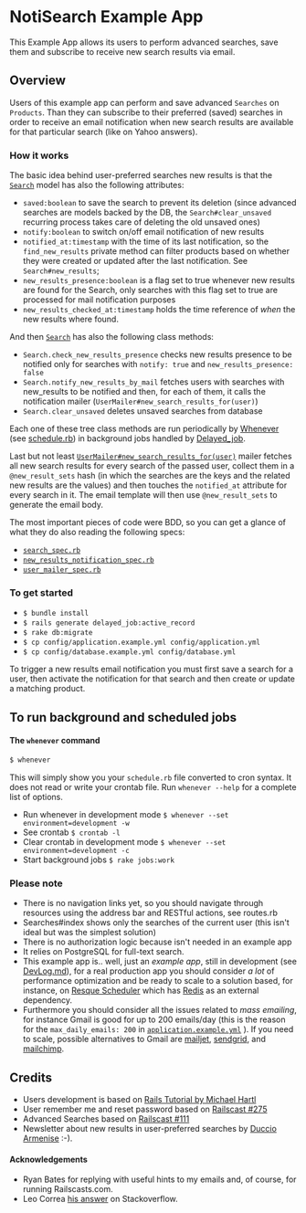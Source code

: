 NotiSearch Example App
=====================

This Example App allows its users to perform advanced searches, save them and subscribe to receive new search results via email.

Overview
--------

Users of this example app can perform and save advanced `Searches` on `Products`. Than they can subscribe to their preferred (saved) searches in order to receive an email notification when new search results are available for that particular search (like on Yahoo answers).

### How it works

The basic idea behind user-preferred searches new results is that the <a href="https://github.com/duccioarmenise/NotiSearch/blob/master/app/models/search.rb">`Search`</a> model has also the following attributes:

* `saved:boolean` to save the search to prevent its deletion (since advanced searches are models backed by the DB, the `Search#clear_unsaved` recurring process takes care of deleting the old unsaved ones) 
* `notify:boolean` to switch on/off email notification of new results 
* `notified_at:timestamp` with the time of its last notification, so the `find_new_results` private method can filter products based on whether they were created or updated after the last notification. See `Search#new_results`; 
* `new_results_presence:boolean` is a flag set to true whenever new results are found for the Search, only searches with this flag set to true are processed for mail notification purposes
* `new_results_checked_at:timestamp` holds the time reference of _when_ the new results where found. 

And then <a href="https://github.com/duccioarmenise/NotiSearch/blob/master/app/models/search.rb">`Search`</a> has also the following class methods:

* `Search.check_new_results_presence` checks new results presence to be notified only for searches with `notify: true` and `new_results_presence: false`
* `Search.notify_new_results_by_mail` fetches users with searches with new_results to be notified and then, for each of them, it calls the notification mailer (`UserMailer#new_search_results_for(user)`)
* `Search.clear_unsaved` deletes unsaved searches from database  

Each one of these tree class methods are run periodically by <a href="https://github.com/javan/whenever">Whenever</a> (see <a href="https://github.com/duccioarmenise/NotiSearch/blob/master/config/schedule.rb">schedule.rb</a>) in background jobs handled by <a href="https://github.com/collectiveidea/delayed_job">Delayed_job</a>.

Last but not least <a href="https://github.com/duccioarmenise/NotiSearch/blob/master/app/mailers/user_mailer.rb">`UserMailer#new_search_results_for(user)`</a> mailer fetches all new search results for every search of the passed user, collect them in a `@new_result_sets` hash (in which the searches are the keys and the related new results are the values) and then touches the `notified_at` attribute for every search in it. The email template will then use `@new_result_sets` to generate the email body. 

The most important pieces of code were BDD, so you can get a glance of what they do also reading the following specs:

* <a href="https://github.com/duccioarmenise/NotiSearch/blob/master/spec/models/search_spec.rb">`search_spec.rb`</a>
* <a href="https://github.com/duccioarmenise/NotiSearch/blob/master/spec/scheduled_jobs/new_results_notification_spec.rb">`new_results_notification_spec.rb`</a>
* <a href="https://github.com/duccioarmenise/NotiSearch/blob/master/spec/mailers/user_mailer_spec.rb">`user_mailer_spec.rb`</a>

### To get started

* `$ bundle install`
* `$ rails generate delayed_job:active_record`
* `$ rake db:migrate`
* `$ cp config/application.example.yml config/application.yml` 
* `$ cp config/database.example.yml config/database.yml`

To trigger a new results email notification you must first save a search for a user, then activate the notification for that search and then create or update a matching product.    

## To run background and scheduled jobs 
#### The `whenever` command
```sh
$ whenever
```
This will simply show you your `schedule.rb` file converted to cron syntax. It does not read or write your crontab file. Run `whenever --help` for a complete list of options.

* Run whenever in development mode `$ whenever --set environment=development -w`    
* See crontab `$ crontab -l`               
* Clear crontab in development mode `$ whenever --set environment=development -c` 
* Start background jobs `$ rake jobs:work` 

### Please note

* There is no navigation links yet, so you should navigate through resources using the address bar and RESTful actions, see routes.rb
* Searches#index shows only the searches of the current user (this isn't ideal but was the simplest solution)
* There is no authorization logic because isn't needed in an example app 
* It relies on PostgreSQL for full-text search.
* This example app is.. well, just an *example app*, still in development (see <a href="https://github.com/duccioarmenise/NotiSearch/blob/master/DevLog.md">DevLog.md</a>), for a real production app you should consider *a lot* of performance optimization and be ready to scale to a solution based, for instance, on <a href="https://github.com/bvandenbos/resque-scheduler">Resque Scheduler</a> which has <a href="http://redis.io/">Redis</a> as an external dependency. 
* Furthermore you should consider all the issues related to *mass emailing*, for instance Gmail is good for up to 200 emails/day (this is the reason for the `max_daily_emails: 200` in <a href="https://github.com/duccioarmenise/NotiSearch/blob/master/config/application.example.yml">`application.example.yml`</a> ). If you need to scale, possible alternatives to Gmail are [mailjet](http://www.mailjet.com/), [sendgrid](http://sendgrid.com/), and [mailchimp](http://mailchimp.com/).   

Credits
-------

* Users development is based on [Rails Tutorial by Michael Hartl](http://ruby.railstutorial.org/book/ruby-on-rails-tutorial#cha-modeling_users)
* User remember me and reset password based on [Railscast #275](http://railscasts.com/episodes/275-how-i-test)
* Advanced Searches based on [Railscast #111](https://github.com/railscasts/111-advanced-search-form-revised)
* Newsletter about new results in user-preferred searches by <a href="http://duccioarmenise.net" title="Duccio Armenise Web Developer">Duccio Armenise</a> :-).

#### Acknowledgements

* Ryan Bates for replying with useful hints to my emails and, of course, for running Railscasts.com.
* Leo Correa <a href="http://stackoverflow.com/questions/13313504/rails-simple-newsletter-mailing-list-with-notification-of-new-search-results-v">his answer</a> on Stackoverflow.                                       

